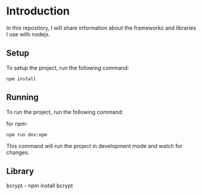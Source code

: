# Introduction

In this repository, I will share information about the frameworks and libraries I use with nodejs.

## Setup

To setup the project, run the following command:

```
npm install
```

## Running

To run the project, run the following command:

for npm:

```
npm run dev:npm
```

This command will run the project in development mode and watch for changes.

## Library

bcrypt - npm install bcrypt
